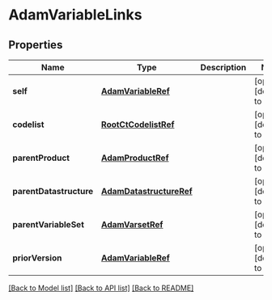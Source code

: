# AdamVariableLinks

## Properties
Name | Type | Description | Notes
------------ | ------------- | ------------- | -------------
**self** | [**AdamVariableRef**](AdamVariableRef.md) |  | [optional] [default to null]
**codelist** | [**RootCtCodelistRef**](RootCtCodelistRef.md) |  | [optional] [default to null]
**parentProduct** | [**AdamProductRef**](AdamProductRef.md) |  | [optional] [default to null]
**parentDatastructure** | [**AdamDatastructureRef**](AdamDatastructureRef.md) |  | [optional] [default to null]
**parentVariableSet** | [**AdamVarsetRef**](AdamVarsetRef.md) |  | [optional] [default to null]
**priorVersion** | [**AdamVariableRef**](AdamVariableRef.md) |  | [optional] [default to null]

[[Back to Model list]](../README.md#documentation-for-models) [[Back to API list]](../README.md#documentation-for-api-endpoints) [[Back to README]](../README.md)


